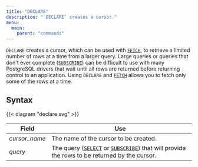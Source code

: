 ```yaml
---
title: "DECLARE"
description: "`DECLARE` creates a cursor."
menu:
  main:
    parent: "commands"
---
```


`DECLARE` creates a cursor, which can be used with
[`FETCH`](/sql/fetch), to retrieve a limited number of rows at a time
from a larger query. Large queries or queries that don't ever complete
([`SUBSCRIBE`](/sql/subscribe)) can be difficult to use with many PostgreSQL drivers
that wait until all rows are returned before returning control to an
application. Using `DECLARE` and [`FETCH`](/sql/fetch) allows you to
fetch only some of the rows at a time.

## Syntax

{{< diagram "declare.svg" >}}

Field | Use
------|-----
_cursor&lowbar;name_ | The name of the cursor to be created.
_query_ | The query ([`SELECT`](/sql/select) or [`SUBSCRIBE`](/sql/subscribe)) that will provide the rows to be returned by the cursor.
